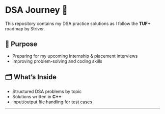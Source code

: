 # DSA Journey 🚀

This repository contains my DSA practice solutions as I follow the **TUF+** roadmap by Striver.

## 📌 Purpose

- Preparing for my upcoming internship & placement  interviews
- Improving problem-solving and coding skills

## 🗂️ What’s Inside

- Structured DSA problems by topic
- Solutions written in **C++**
- Input/output file handling for test cases

---
